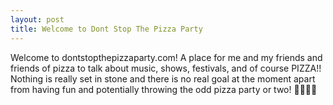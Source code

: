 ```yaml
---
layout: post
title: Welcome to Dont Stop The Pizza Party
---
```


Welcome to dontstopthepizzaparty.com! A place for me and my friends and friends of pizza to talk about music, shows, festivals, and of course PIZZA!! Nothing is really set in stone and there is no real goal at the moment apart from having fun and potentially throwing the odd pizza party or two! 🍕🍕🍕🍕
